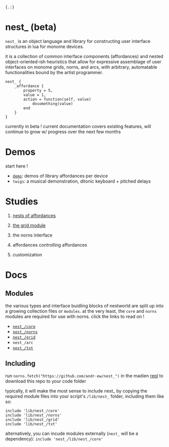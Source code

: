 `{.:}`

# nest_ (beta)

`nest_` is an object language and library for constructing user interface structures in lua for monome devices. 

it is a collection of common interface components (affordances) and nested object-oriented-ish heuristics that allow for expressive assemblage of user interfaces on monome grids, norns, and arcs, with arbitrary, automatable functionalities bound by the artist programmer.

```
nest_ {
    _affordance {
        property = 5,
        value = 1,
        action = function(self, value)
            dosomething(value)
        end
    }
}
```

currently in beta ! current documentation covers existing features, will continue to grow w/ progress over the next few months

# Demos

start here !

- [`demo`](demo.lua): demos of library affordances per device
- `twigs`: a musical demonstration, ditonic keyboard + pitched delays

# Studies

1. [nests of affordances](./study/study1.md)

2. [the grid module](./study/study2.md)

3. the norns interface

4. affordances controlling affordances

5. customization

# Docs

## Modules

the various types and interface buidling blocks of nestworld are split up into a growing collection files or `modules`. at the very least, the `core` and `norns` modules are required for use with norns. click the links to read on !


- [`nest_/core`](./doc/core.md)
- [`nest_/norns`](./doc/norns.md)
- [`nest_/grid`](./doc/grid.md)
- `nest_/arc`
- [`nest_/txt`](./doc/txt.md)


## Including

run `norns.fetch("https://github.com/andr-ew/nest_")` in the madien [repl](https://monome.org/docs/norns/maiden/#repl) to download this repo to your code folder

typically, it will make the most sense to include nest_ by copying the required module files into your script's `/lib/nest_` folder, including them like so:

```
include 'lib/nest_/core'
include 'lib/nest_/norns'
include 'lib/nest_/grid'
include 'lib/nest_/txt'
```

alternatively, you can incude modules externally (`nest_` will be a dependency): `include 'nest_/lib/nest_/core'`
